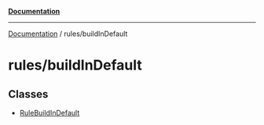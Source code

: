 [**Documentation**](../../README.md)

***

[Documentation](../../README.md) / rules/buildInDefault

# rules/buildInDefault

## Classes

- [RuleBuildInDefault](classes/RuleBuildInDefault.md)

